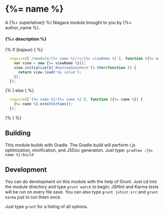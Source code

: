 # {%= name %}

A {%= superlative() %} Niagara module brought to you by {%= author_name %}.

#### {%= description %}

{% if (bajaux) { %}

```javascript
  require(['/nmodule/{%= name %}/rc/{%= viewName %}'], function ({%= viewName %}) {
    var view = new {%= viewName %}();
    view.initialize($('#myViewGoesHere')).then(function () {
      return view.load('my value');
    });
  });
```

{% } else { %}

```javascript
  require(['{%= name %}/{%= name %}'], function ({%= name %}) {
    {%= name %}.extolVirtues();
  });
```

{% } %}

## Building

This module builds with Gradle. The Gradle build will perform r.js optimization,
minification, and JSDoc generation. Just type: `gradlew :{%= name %}:build`

## Development

You can do development on this module with the help of Grunt. Just cd into
the module directory and type `grunt watch` to begin; JSHint and Karma tests
will be run on every file save. You can also type `grunt jshint:src` and
`grunt karma` just to run them once.

Just type `grunt` for a listing of all options.